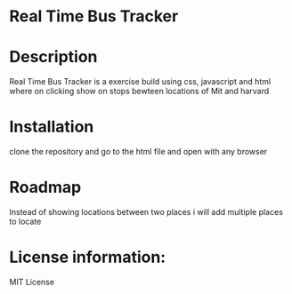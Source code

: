 # Real Time Bus Tracker

# Description
Real Time Bus Tracker  is a exercise build using css, javascript and html where on clicking show on stops bewteen locations of Mit and harvard

# Installation
clone the repository and go to the html file and open with any browser 

# Roadmap
Instead of showing locations between two places i will add multiple places to locate

# License information:
MIT License

